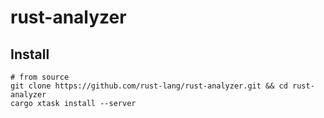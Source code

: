 # rust-analyzer

## Install

```shell
# from source
git clone https://github.com/rust-lang/rust-analyzer.git && cd rust-analyzer
cargo xtask install --server
```
